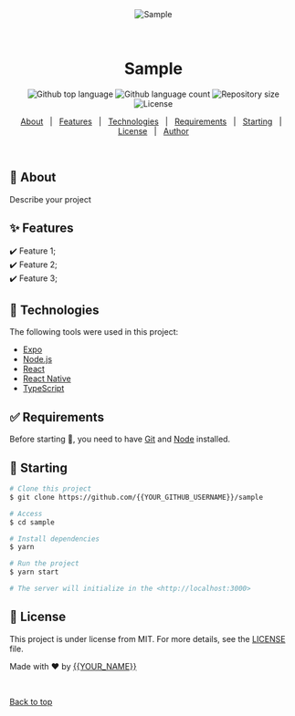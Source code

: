 <div align="center" id="top"> 
  <img src="./.github/app.gif" alt="Sample" />

  &#xa0;

  <!-- <a href="https://sample.netlify.app">Demo</a> -->
</div>

<h1 align="center">Sample</h1>

<p align="center">
  <img alt="Github top language" src="https://img.shields.io/github/languages/top/{{YOUR_GITHUB_USERNAME}}/sample?color=56BEB8">

  <img alt="Github language count" src="https://img.shields.io/github/languages/count/{{YOUR_GITHUB_USERNAME}}/sample?color=56BEB8">

  <img alt="Repository size" src="https://img.shields.io/github/repo-size/{{YOUR_GITHUB_USERNAME}}/sample?color=56BEB8">

  <img alt="License" src="https://img.shields.io/github/license/{{YOUR_GITHUB_USERNAME}}/sample?color=56BEB8">

  <!-- <img alt="Github issues" src="https://img.shields.io/github/issues/{{YOUR_GITHUB_USERNAME}}/sample?color=56BEB8" /> -->

  <!-- <img alt="Github forks" src="https://img.shields.io/github/forks/{{YOUR_GITHUB_USERNAME}}/sample?color=56BEB8" /> -->

  <!-- <img alt="Github stars" src="https://img.shields.io/github/stars/{{YOUR_GITHUB_USERNAME}}/sample?color=56BEB8" /> -->
</p>

<!-- Status -->

<!-- <h4 align="center"> 
	🚧  Sample 🚀 Under construction...  🚧
</h4> 

<hr> -->

<p align="center">
  <a href="#dart-about">About</a> &#xa0; | &#xa0; 
  <a href="#sparkles-features">Features</a> &#xa0; | &#xa0;
  <a href="#rocket-technologies">Technologies</a> &#xa0; | &#xa0;
  <a href="#white_check_mark-requirements">Requirements</a> &#xa0; | &#xa0;
  <a href="#checkered_flag-starting">Starting</a> &#xa0; | &#xa0;
  <a href="#memo-license">License</a> &#xa0; | &#xa0;
  <a href="https://github.com/{{YOUR_GITHUB_USERNAME}}" target="_blank">Author</a>
</p>

<br>

## :dart: About ##

Describe your project

## :sparkles: Features ##

:heavy_check_mark: Feature 1;\
:heavy_check_mark: Feature 2;\
:heavy_check_mark: Feature 3;

## :rocket: Technologies ##

The following tools were used in this project:

- [Expo](https://expo.io/)
- [Node.js](https://nodejs.org/en/)
- [React](https://pt-br.reactjs.org/)
- [React Native](https://reactnative.dev/)
- [TypeScript](https://www.typescriptlang.org/)

## :white_check_mark: Requirements ##

Before starting :checkered_flag:, you need to have [Git](https://git-scm.com) and [Node](https://nodejs.org/en/) installed.

## :checkered_flag: Starting ##

```bash
# Clone this project
$ git clone https://github.com/{{YOUR_GITHUB_USERNAME}}/sample

# Access
$ cd sample

# Install dependencies
$ yarn

# Run the project
$ yarn start

# The server will initialize in the <http://localhost:3000>
```

## :memo: License ##

This project is under license from MIT. For more details, see the [LICENSE](LICENSE.md) file.


Made with :heart: by <a href="https://github.com/{{YOUR_GITHUB_USERNAME}}" target="_blank">{{YOUR_NAME}}</a>

&#xa0;

<a href="#top">Back to top</a>

